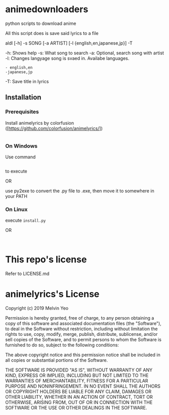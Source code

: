 # animedownloaders
python scripts to download anime

All this script does is save said lyrics to a file

aldl [-h] -s SONG [-a ARTIST] [-l {english,en,japanese,jp}] -T

-h:
	Shows help
-s:
	What song to search
-a:
	Optional, search song with artist
-l:
	Changes langyage song is svaed in.
	Availabe languages.

	- english,en
	-japanese,jp
-T:
	Save title in lyrics

## Installation

### Prerequisites

Install animelyrics by colorfusion
([https://github.com/colorfusion/animelyrics/])

```pip install animelyrics
```

### On Windows

Use command

```python aldl.py
```

to execute

OR

use py2exe to convert the .py file to .exe,
then move it to somewhere in your PATH

### On Linux

execute ```install.py```

OR

```chmod 755 aldl.py
```
```sudo cp aldl.py /usr/bin/aldl
```


# This repo's license

Refer to LICENSE.md

# animelyrics's License


Copyright (c) 2019 Melvin Yeo

Permission is hereby granted, free of charge, to any person obtaining a copy of this software and associated documentation files (the "Software"), to deal in the Software without restriction, including without limitation the rights to use, copy, modify, merge, publish, distribute, sublicense, and/or sell copies of the Software, and to permit persons to whom the Software is furnished to do so, subject to the following conditions:

The above copyright notice and this permission notice shall be included in all copies or substantial portions of the Software.

THE SOFTWARE IS PROVIDED "AS IS", WITHOUT WARRANTY OF ANY KIND, EXPRESS OR IMPLIED, INCLUDING BUT NOT LIMITED TO THE WARRANTIES OF MERCHANTABILITY, FITNESS FOR A PARTICULAR PURPOSE AND NONINFRINGEMENT. IN NO EVENT SHALL THE AUTHORS OR COPYRIGHT HOLDERS BE LIABLE FOR ANY CLAIM, DAMAGES OR OTHER LIABILITY, WHETHER IN AN ACTION OF CONTRACT, TORT OR OTHERWISE, ARISING FROM, OUT OF OR IN CONNECTION WITH THE SOFTWARE OR THE USE OR OTHER DEALINGS IN THE SOFTWARE.

